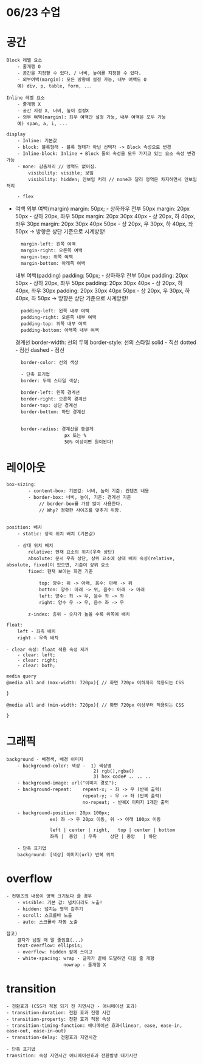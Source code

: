 # 06/23 수업

# 공간

    Block 레벨 요소
        - 줄개행 O
        - 공간을 지정할 수 있다. / 너비, 높이를 지정할 수 있다.
        - 외부여백(margin): 모든 방향에 설정 가능, 내부 여백도 O
        예) div, p, table, form, ...

    Inline 레벨 요소
        - 줄개행 X
        - 공간 지정 X, 너비, 높이 설정X
        - 외부 여백(margin): 좌우 여백만 설정 가능, 내부 여백은 모두 가능
        예) span, a, i, ...

    display
        - Inline: 기본값
        - block: 블록형태 - 블록 형태가 아닌 선택자 -> Block 속성으로 변경
        - Inline-block: Inline + Block 둘의 속성을 모두 가지고 있는 요소 속성 변경 가능
        - none: 감춤처리 // 영역도 없어짐.
            visibility: visible; 보임
            visibility: hidden; 안보임 처리 // none과 달리 영역은 차지하면서 안보임 처리

        - flex

- 여백
    외부 여백(margin)
        margin: 50px; - 상하좌우 전부 50px
        margin: 20px 50px - 상하 20px, 좌우 50px
        margin: 20px 30px 40px - 상 20px, 하 40px, 좌우 30px
        margin: 20px 30px 40px 50px - 상 20px, 우 30px, 하 40px, 좌 50px
                -> 방향은 상단 기준으로 시계방향!

        margin-left: 왼쪽 여백
        margin-right: 오른쪽 여백
        margin-top: 위쪽 여백
        margin-bottom: 아래쪽 여백


    내부 여백(padding)
        padding: 50px; - 상하좌우 전부 50px
        padding: 20px 50px - 상하 20px, 좌우 50px
        padding: 20px 30px 40px - 상 20px, 하 40px, 좌우 30px
        padding: 20px 30px 40px 50px - 상 20px, 우 30px, 하 40px, 좌 50px
                -> 방향은 상단 기준으로 시계방향!

        padding-left: 왼쪽 내부 여백
        padding-right: 오른쪽 내부 여백
        padding-top: 위쪽 내부 여백
        padding-bottom: 아래쪽 내부 여백

    경계선
        border-width: 선의 두께
        border-style: 선의 스타일
            solid - 직선
            dotted - 점선
            dashed - 점선

        border-color: 선의 색상

        - 단축 표기법
        border: 두께 스타일 색상;

        border-left: 왼쪽 경계선
        border-right: 오른쪽 경계선
        border-top: 상단 경계선
        border-bottom: 하단 경계선


        border-radius: 경계선을 둥글게
                        px 또는 %
                        50% 이상이면 원이된다!

        
# 레이아웃

    box-sizing:
            - content-box: 기본값: 너비, 높이 기준: 컨텐츠 내용
            - border-box: 너비, 높이, 기준: 경계선 기준
                // border-box를 가장 많이 사용한다.
                // Why? 정확한 사이즈를 맞추기 위함.


    position: 배치
        - static: 정적 위치 배치 (기본값)

        - 상대 위치 배치
            relative: 현재 요소의 위치(우측 상단)
            absolute: 문서 우측 상단, 상위 요소에 상대 배치 속성(relative, absolute, fixed)이 있으면, 기준이 상위 요소
            fixed: 현재 보이는 화면 기준

                top: 양수: 위 -> 아래, 음수: 아래 -> 위
                botton: 양수: 아래 -> 위, 음수: 아래 -> 아래
                left: 양수: 좌 -> 우, 음수 좌 -> 좌
                right: 양수 우 -> 우, 음수 좌 -> 우

            z-index: 층위 - 숫자가 높을 수록 위쪽에 배치

    float:
        left - 좌측 배치
        right - 우측 배치

    - clear 속성: float 적용 속성 제거
        - clear: left;
        - clear: right;
        - clear: both;

    media query
    @media all and (max-width: 720px){ // 화면 720px 이하까지 적용되는 CSS

    }

    @media all and (min-width: 720px){ // 화면 720px 이상부터 적용되는 CSS

    }

# 그래픽
    background - 배경색, 배경 이미지
        - background-color: 색상 -  1) 색상명
                                    2) rgb(),rgba()
                                    3) hex code# .. .. ..
        - background-image: url("이미지 경로");
        - background-repeat:    repeat-x; - 좌 -> 우 (반복 출력)
                                repeat-y; - 우 -> 좌 (반복 출력)
                                no-repeat; - 반복X 이미지 1개만 출력

        - background-position: 20px 100px; 
                    ex) 좌 -> 우 20px 이동, 위 -> 아래 100px 이동
                    
                    left | center | right,   top | center | bottom
                    좌측 |  중앙  | 우측     상단 | 중앙   | 하단

        - 단축 표기법
        background: [색상] 이미지(url) 반복 위치

# overflow

    - 컨텐츠의 내용이 영역 크기보다 클 경우
        - visible: 기본 값: 넘치더라도 노출!
        - hidden: 넘치는 영역 감추기
        - scroll: 스크롤바 노출
        - auto: 스크롤바 자동 노출

    참고)
        글자가 넘칠 때 말 줄임표(...)
        text-overflow: ellipsis;
        - overflow: hidden 함께 쓰이고
        - white-spacing: wrap - 글자가 끝에 도달하면 다음 줄 개행
                         nowrap - 줄개행 X 

# transition

    - 전환효과 (CSS가 적용 되기 전 지연시간 - 애니메이션 효과)
    - transition-duration: 전환 효과 진행 시간
    - transition-property: 전환 효과 적용 속성
    - transition-timing-function: 애니메이션 효과(linear, ease, ease-in, ease-out, ease-in-out)
    - transition-delay: 전환효과 지연시간

    - 단축 표기법
    transition: 속성 지연시간 애니메이션효과 전환발생 대기시간
